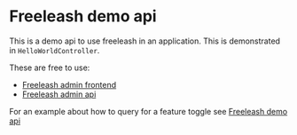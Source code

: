 # Freeleash demo api

This is a demo api to use freeleash in an application. This is demonstrated in `HelloWorldController`.

These are free to use:

-   [Freeleash admin frontend](https://github.com/mariusfa/freeleash-admin-frontend)
-   [Freeleash admin api](https://github.com/mariusfa/freeleash-admin-api)

For an example about how to query for a feature toggle see [Freeleash demo api](https://github.com/mariusfa/freeleash-dmeo-api)
